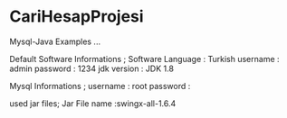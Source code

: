 # CariHesapProjesi
Mysql-Java Examples ...


Default Software Informations ;
Software Language : Turkish
username          : admin
password          : 1234
jdk version       : JDK 1.8

Mysql Informations ;
username          : root
password          : 

used jar files;
Jar File name     :swingx-all-1.6.4


